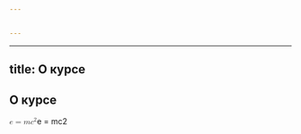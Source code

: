 ```yaml
---


---
```


<hr>
<h2 id="title-о-курсе">title: О курсе</h2>
<h2 id="о-курсе">О курсе</h2>
<p><span class="katex--inline"><span class="katex"><span class="katex-mathml"><math><semantics><mrow><mi>e</mi><mo>=</mo><mi>m</mi><msup><mi>c</mi><mn>2</mn></msup></mrow><annotation encoding="application/x-tex">e = mc^2</annotation></semantics></math></span><span class="katex-html" aria-hidden="true"><span class="base"><span class="strut" style="height: 0.43056em; vertical-align: 0em;"></span><span class="mord mathdefault">e</span><span class="mspace" style="margin-right: 0.277778em;"></span><span class="mrel">=</span><span class="mspace" style="margin-right: 0.277778em;"></span></span><span class="base"><span class="strut" style="height: 0.814108em; vertical-align: 0em;"></span><span class="mord mathdefault">m</span><span class="mord"><span class="mord mathdefault">c</span><span class="msupsub"><span class="vlist-t"><span class="vlist-r"><span class="vlist" style="height: 0.814108em;"><span class="" style="top: -3.063em; margin-right: 0.05em;"><span class="pstrut" style="height: 2.7em;"></span><span class="sizing reset-size6 size3 mtight"><span class="mord mtight">2</span></span></span></span></span></span></span></span></span></span></span></span></p>

